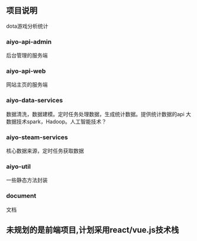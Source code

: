 ## 项目说明
dota游戏分析统计


### aiyo-api-admin
后台管理的服务端

### aiyo-api-web
网站主页的服务端

### aiyo-data-services
数据清洗，数据建模。定时任务处理数据，生成统计数据。提供统计数据的api
大数据技术spark，Hadoop。人工智能技术？
### aiyo-steam-services
核心数据来源，定时任务获取数据

### aiyo-util
一些静态方法封装

### document
文档

## 未规划的是前端项目,计划采用react/vue.js技术栈